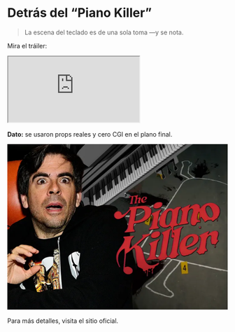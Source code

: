 # Detrás del “Piano Killer”

> La escena del teclado es de una sola toma —y se nota.

Mira el tráiler:

<iframe src="https://www.youtube.com/embed/M5NGCvl1Lpw" allowfullscreen></iframe>

**Dato:** se usaron props reales y cero CGI en el plano final.

![En el set](https://raw.githubusercontent.com/sayacorcal/aydondeseentere.site/main/imgs/piano-killer/set.png)

Para más detalles, visita el sitio oficial.